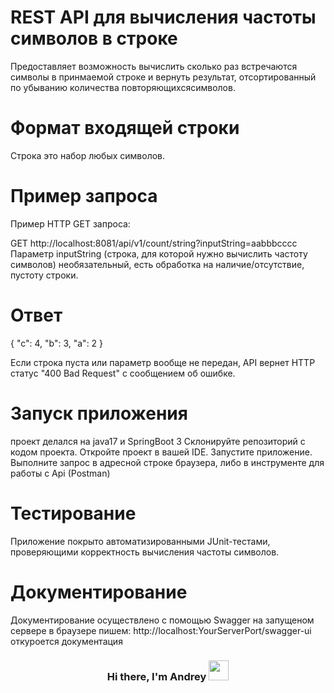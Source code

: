 
# REST API для вычисления частоты символов в строке
Предоставляет возможность вычислить сколько раз встречаются символы в принмаемой строке и вернуть результат, отсортированный по убыванию количества повторяющихсясимволов.

# Формат входящей строки
Строка это набор любых символов.

# Пример запроса
Пример HTTP GET запроса:

GET http://localhost:8081/api/v1/count/string?inputString=aabbbcccc
Параметр inputString (строка, для которой нужно вычислить частоту символов) необязательный, есть обработка на наличие/отсутствие, пустоту строки.
# Ответ
{
    "c": 4,
    "b": 3,
    "a": 2
}

Если строка пуста или параметр вообще не передан, API вернет HTTP статус "400 Bad Request" с сообщением об ошибке.
# Запуск приложения
проект делался на java17 и SpringBoot 3
Склонируйте репозиторий с кодом проекта.
Откройте проект в вашей IDE.
Запустите приложение.
Выполните запрос в адресной строке браузера, либо в инструменте для работы с Api (Postman)
# Тестирование
Приложение покрыто автоматизированными JUnit-тестами, проверяющими корректность вычисления частоты символов.
# Документирование 
Документирование осуществлено с помощью Swagger
на запущеном сервере в браузере пишем: http://localhost:YourServerPort/swagger-ui
откуроется документация
<h3 align="center">Hi there, I'm Andrey</a> 
<img src="https://github.com/blackcater/blackcater/raw/main/images/Hi.gif" height="32"/></h3>

